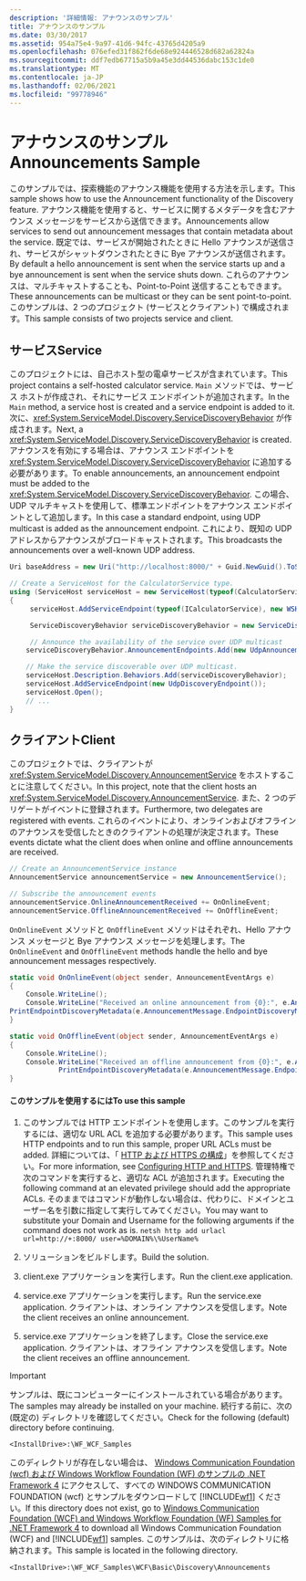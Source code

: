 ```yaml
---
description: '詳細情報: アナウンスのサンプル'
title: アナウンスのサンプル
ms.date: 03/30/2017
ms.assetid: 954a75e4-9a97-41d6-94fc-43765d4205a9
ms.openlocfilehash: 076efed31f862f6de68e924446528d682a62824a
ms.sourcegitcommit: ddf7edb67715a5b9a45e3dd44536dabc153c1de0
ms.translationtype: MT
ms.contentlocale: ja-JP
ms.lasthandoff: 02/06/2021
ms.locfileid: "99778946"
---
```

# <a name="announcements-sample"></a><span data-ttu-id="17c4b-103">アナウンスのサンプル</span><span class="sxs-lookup"><span data-stu-id="17c4b-103">Announcements Sample</span></span>

<span data-ttu-id="17c4b-104">このサンプルでは、探索機能のアナウンス機能を使用する方法を示します。</span><span class="sxs-lookup"><span data-stu-id="17c4b-104">This sample shows how to use the Announcement functionality of the Discovery feature.</span></span> <span data-ttu-id="17c4b-105">アナウンス機能を使用すると、サービスに関するメタデータを含むアナウンス メッセージをサービスから送信できます。</span><span class="sxs-lookup"><span data-stu-id="17c4b-105">Announcements allow services to send out announcement messages that contain metadata about the service.</span></span> <span data-ttu-id="17c4b-106">既定では、サービスが開始されたときに Hello アナウンスが送信され、サービスがシャットダウンされたときに Bye アナウンスが送信されます。</span><span class="sxs-lookup"><span data-stu-id="17c4b-106">By default a hello announcement is sent when the service starts up and a bye announcement is sent when the service shuts down.</span></span> <span data-ttu-id="17c4b-107">これらのアナウンスは、マルチキャストすることも、Point-to-Point 送信することもできます。</span><span class="sxs-lookup"><span data-stu-id="17c4b-107">These announcements can be multicast or they can be sent point-to-point.</span></span> <span data-ttu-id="17c4b-108">このサンプルは、2 つのプロジェクト (サービスとクライアント) で構成されます。</span><span class="sxs-lookup"><span data-stu-id="17c4b-108">This sample consists of two projects service and client.</span></span>

## <a name="service"></a><span data-ttu-id="17c4b-109">サービス</span><span class="sxs-lookup"><span data-stu-id="17c4b-109">Service</span></span>

<span data-ttu-id="17c4b-110">このプロジェクトには、自己ホスト型の電卓サービスが含まれています。</span><span class="sxs-lookup"><span data-stu-id="17c4b-110">This project contains a self-hosted calculator service.</span></span> <span data-ttu-id="17c4b-111">`Main` メソッドでは、サービス ホストが作成され、それにサービス エンドポイントが追加されます。</span><span class="sxs-lookup"><span data-stu-id="17c4b-111">In the `Main` method, a service host is created and a service endpoint is added to it.</span></span> <span data-ttu-id="17c4b-112">次に、<xref:System.ServiceModel.Discovery.ServiceDiscoveryBehavior> が作成されます。</span><span class="sxs-lookup"><span data-stu-id="17c4b-112">Next, a <xref:System.ServiceModel.Discovery.ServiceDiscoveryBehavior> is created.</span></span> <span data-ttu-id="17c4b-113">アナウンスを有効にする場合は、アナウンス エンドポイントを <xref:System.ServiceModel.Discovery.ServiceDiscoveryBehavior> に追加する必要があります。</span><span class="sxs-lookup"><span data-stu-id="17c4b-113">To enable announcements, an announcement endpoint must be added to the <xref:System.ServiceModel.Discovery.ServiceDiscoveryBehavior>.</span></span> <span data-ttu-id="17c4b-114">この場合、UDP マルチキャストを使用して、標準エンドポイントをアナウンス エンドポイントとして追加します。</span><span class="sxs-lookup"><span data-stu-id="17c4b-114">In this case a standard endpoint, using UDP multicast is added as the announcement endpoint.</span></span> <span data-ttu-id="17c4b-115">これにより、既知の UDP アドレスからアナウンスがブロードキャストされます。</span><span class="sxs-lookup"><span data-stu-id="17c4b-115">This broadcasts the announcements over a well-known UDP address.</span></span>

```csharp
Uri baseAddress = new Uri("http://localhost:8000/" + Guid.NewGuid().ToString());

// Create a ServiceHost for the CalculatorService type.
using (ServiceHost serviceHost = new ServiceHost(typeof(CalculatorService), baseAddress))
{
     serviceHost.AddServiceEndpoint(typeof(ICalculatorService), new WSHttpBinding(), String.Empty);

     ServiceDiscoveryBehavior serviceDiscoveryBehavior = new ServiceDiscoveryBehavior();

     // Announce the availability of the service over UDP multicast
    serviceDiscoveryBehavior.AnnouncementEndpoints.Add(new UdpAnnouncementEndpoint());

    // Make the service discoverable over UDP multicast.
    serviceHost.Description.Behaviors.Add(serviceDiscoveryBehavior);
    serviceHost.AddServiceEndpoint(new UdpDiscoveryEndpoint());
    serviceHost.Open();
    // ...
}
```

## <a name="client"></a><span data-ttu-id="17c4b-116">クライアント</span><span class="sxs-lookup"><span data-stu-id="17c4b-116">Client</span></span>

<span data-ttu-id="17c4b-117">このプロジェクトでは、クライアントが <xref:System.ServiceModel.Discovery.AnnouncementService> をホストすることに注意してください。</span><span class="sxs-lookup"><span data-stu-id="17c4b-117">In this project, note that the client hosts an <xref:System.ServiceModel.Discovery.AnnouncementService>.</span></span> <span data-ttu-id="17c4b-118">また、2 つのデリゲートがイベントに登録されます。</span><span class="sxs-lookup"><span data-stu-id="17c4b-118">Furthermore, two delegates are registered with events.</span></span> <span data-ttu-id="17c4b-119">これらのイベントにより、オンラインおよびオフラインのアナウンスを受信したときのクライアントの処理が決定されます。</span><span class="sxs-lookup"><span data-stu-id="17c4b-119">These events dictate what the client does when online and offline announcements are received.</span></span>

```csharp
// Create an AnnouncementService instance
AnnouncementService announcementService = new AnnouncementService();

// Subscribe the announcement events
announcementService.OnlineAnnouncementReceived += OnOnlineEvent;
announcementService.OfflineAnnouncementReceived += OnOfflineEvent;
```

<span data-ttu-id="17c4b-120">`OnOnlineEvent` メソッドと `OnOfflineEvent` メソッドはそれぞれ、Hello アナウンス メッセージと Bye アナウンス メッセージを処理します。</span><span class="sxs-lookup"><span data-stu-id="17c4b-120">The `OnOnlineEvent` and `OnOfflineEvent` methods handle the hello and bye announcement messages respectively.</span></span>

```csharp
static void OnOnlineEvent(object sender, AnnouncementEventArgs e)
{
    Console.WriteLine();
    Console.WriteLine("Received an online announcement from {0}:", e.AnnouncementMessage.EndpointDiscoveryMetadata.Address);
PrintEndpointDiscoveryMetadata(e.AnnouncementMessage.EndpointDiscoveryMetadata);
}

static void OnOfflineEvent(object sender, AnnouncementEventArgs e)
{
    Console.WriteLine();
    Console.WriteLine("Received an offline announcement from {0}:", e.AnnouncementMessage.EndpointDiscoveryMetadata.Address);
            PrintEndpointDiscoveryMetadata(e.AnnouncementMessage.EndpointDiscoveryMetadata);
}
```

#### <a name="to-use-this-sample"></a><span data-ttu-id="17c4b-121">このサンプルを使用するには</span><span class="sxs-lookup"><span data-stu-id="17c4b-121">To use this sample</span></span>

1. <span data-ttu-id="17c4b-122">このサンプルでは HTTP エンドポイントを使用します。このサンプルを実行するには、適切な URL ACL を追加する必要があります。</span><span class="sxs-lookup"><span data-stu-id="17c4b-122">This sample uses HTTP endpoints and to run this sample, proper URL ACLs must be added.</span></span> <span data-ttu-id="17c4b-123">詳細については、「 [HTTP および HTTPS の構成](../feature-details/configuring-http-and-https.md)」を参照してください。</span><span class="sxs-lookup"><span data-stu-id="17c4b-123">For more information, see [Configuring HTTP and HTTPS](../feature-details/configuring-http-and-https.md).</span></span> <span data-ttu-id="17c4b-124">管理特権で次のコマンドを実行すると、適切な ACL が追加されます。</span><span class="sxs-lookup"><span data-stu-id="17c4b-124">Executing the following command at an elevated privilege should add the appropriate ACLs.</span></span> <span data-ttu-id="17c4b-125">そのままではコマンドが動作しない場合は、代わりに、ドメインとユーザー名を引数に指定して実行してみてください。</span><span class="sxs-lookup"><span data-stu-id="17c4b-125">You may want to substitute your Domain and Username for the following arguments if the command does not work as is.</span></span> `netsh http add urlacl url=http://+:8000/ user=%DOMAIN%\%UserName%`

2. <span data-ttu-id="17c4b-126">ソリューションをビルドします。</span><span class="sxs-lookup"><span data-stu-id="17c4b-126">Build the solution.</span></span>

3. <span data-ttu-id="17c4b-127">client.exe アプリケーションを実行します。</span><span class="sxs-lookup"><span data-stu-id="17c4b-127">Run the client.exe application.</span></span>

4. <span data-ttu-id="17c4b-128">service.exe アプリケーションを実行します。</span><span class="sxs-lookup"><span data-stu-id="17c4b-128">Run the service.exe application.</span></span> <span data-ttu-id="17c4b-129">クライアントは、オンライン アナウンスを受信します。</span><span class="sxs-lookup"><span data-stu-id="17c4b-129">Note the client receives an online announcement.</span></span>

5. <span data-ttu-id="17c4b-130">service.exe アプリケーションを終了します。</span><span class="sxs-lookup"><span data-stu-id="17c4b-130">Close the service.exe application.</span></span> <span data-ttu-id="17c4b-131">クライアントは、オフライン アナウンスを受信します。</span><span class="sxs-lookup"><span data-stu-id="17c4b-131">Note the client receives an offline announcement.</span></span>

> [!IMPORTANT]
> <span data-ttu-id="17c4b-132">サンプルは、既にコンピューターにインストールされている場合があります。</span><span class="sxs-lookup"><span data-stu-id="17c4b-132">The samples may already be installed on your machine.</span></span> <span data-ttu-id="17c4b-133">続行する前に、次の (既定の) ディレクトリを確認してください。</span><span class="sxs-lookup"><span data-stu-id="17c4b-133">Check for the following (default) directory before continuing.</span></span>
>
> `<InstallDrive>:\WF_WCF_Samples`
>
> <span data-ttu-id="17c4b-134">このディレクトリが存在しない場合は、 [Windows Communication Foundation (wcf) および Windows Workflow Foundation (WF) のサンプルの .NET Framework 4](https://www.microsoft.com/download/details.aspx?id=21459) にアクセスして、すべての WINDOWS COMMUNICATION FOUNDATION (wcf) とサンプルをダウンロードして [!INCLUDE[wf1](../../../../includes/wf1-md.md)] ください。</span><span class="sxs-lookup"><span data-stu-id="17c4b-134">If this directory does not exist, go to [Windows Communication Foundation (WCF) and Windows Workflow Foundation (WF) Samples for .NET Framework 4](https://www.microsoft.com/download/details.aspx?id=21459) to download all Windows Communication Foundation (WCF) and [!INCLUDE[wf1](../../../../includes/wf1-md.md)] samples.</span></span> <span data-ttu-id="17c4b-135">このサンプルは、次のディレクトリに格納されます。</span><span class="sxs-lookup"><span data-stu-id="17c4b-135">This sample is located in the following directory.</span></span>
>
> `<InstallDrive>:\WF_WCF_Samples\WCF\Basic\Discovery\Announcements`
